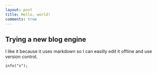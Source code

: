 ```yaml
---
layout: post
title: Hello, world!
comments: true
---
```


## Trying a new blog engine

I like it because it uses markdown so I can easilly edit it offline and use version control.

``` Axapta
info("s");
```